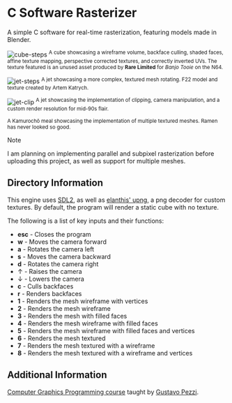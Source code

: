 # C Software Rasterizer

A simple C software for real-time rasterization, featuring models made in Blender.

![cube-steps](https://github.com/Nico-Posateri/c-software-rasterizer/assets/141705409/4f530095-8d02-4f2c-9747-43af5d66acf9)
<sup>A cube showcasing a wireframe volume, backface culling, shaded faces, affine texture mapping, perspective corrected textures, and correctly inverted UVs. The texture featured is an unused asset produced by **Rare Limited** for *Banjo Tooie* on the N64.</sup>

![jet-steps](https://github.com/Nico-Posateri/c-software-rasterizer/assets/141705409/89d56d30-f8f9-4136-a446-62b205fac922)
<sup>A jet showcasing a more complex, textured mesh rotating. F22 model and texture created by Artem Katrych.</sup>

![jet-clip](https://github.com/Nico-Posateri/c-software-rasterizer/assets/141705409/2e09ad29-9f37-4e38-988c-6d4a6294d991)
<sup>A jet showcasing the implementation of clipping, camera manipulation, and a custom render resolution for mid-90s flair.</sup>

<sup>A Kamurochō meal showcasing the implementation of multiple textured meshes. Ramen has never looked so good.</sup>

> [!NOTE]
> I am planning on implementing parallel and subpixel rasterization before uploading this project, as well as support for multiple meshes.

## Directory Information

This engine uses [SDL2](https://github.com/libsdl-org/SDL/releases/tag/release-2.28.5), as well as [elanthis' upng](https://github.com/elanthis/upng), a png decoder for custom textures. By default, the program will render a static cube with no texture.

The following is a list of key inputs and their functions:
- **esc** - Closes the program
- **w** - Moves the camera forward
- **a** - Rotates the camera left
- **s** - Moves the camera backward
- **d** - Rotates the camera right
- &#8593; - Raises the camera
- &#8595; - Lowers the camera
- **c** - Culls backfaces
- **r** - Renders backfaces
- **1** - Renders the mesh wireframe with vertices
- **2** - Renders the mesh wireframe
- **3** - Renders the mesh with filled faces
- **4** - Renders the mesh wireframe with filled faces
- **5** - Renders the mesh wireframe with filled faces and vertices
- **6** - Renders the mesh textured
- **7** - Renders the mesh textured with a wireframe
- **8** - Renders the mesh textured with a wireframe and vertices

## Additional Information

[Computer Graphics Programming course](https://pikuma.com/courses/learn-3d-computer-graphics-programming) taught by [Gustavo Pezzi](https://github.com/gustavopezzi).
